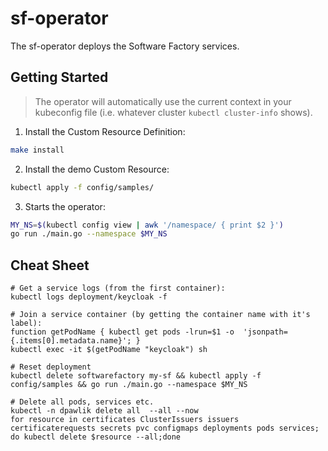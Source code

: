 # sf-operator

The sf-operator deploys the Software Factory services.

## Getting Started
> The operator will automatically use the current context in your kubeconfig file (i.e. whatever cluster `kubectl cluster-info` shows).

1. Install the Custom Resource Definition:

```sh
make install
```

2. Install the demo Custom Resource:

```sh
kubectl apply -f config/samples/
```

3. Starts the operator:

```sh
MY_NS=$(kubectl config view | awk '/namespace/ { print $2 }')
go run ./main.go --namespace $MY_NS
```

## Cheat Sheet

```
# Get a service logs (from the first container):
kubectl logs deployment/keycloak -f

# Join a service container (by getting the container name with it's label):
function getPodName { kubectl get pods -lrun=$1 -o  'jsonpath={.items[0].metadata.name}'; }
kubectl exec -it $(getPodName "keycloak") sh

# Reset deployment
kubectl delete softwarefactory my-sf && kubectl apply -f config/samples && go run ./main.go --namespace $MY_NS

# Delete all pods, services etc.
kubectl -n dpawlik delete all  --all --now
for resource in certificates ClusterIssuers issuers certificaterequests secrets pvc configmaps deployments pods services; do kubectl delete $resource --all;done
```
